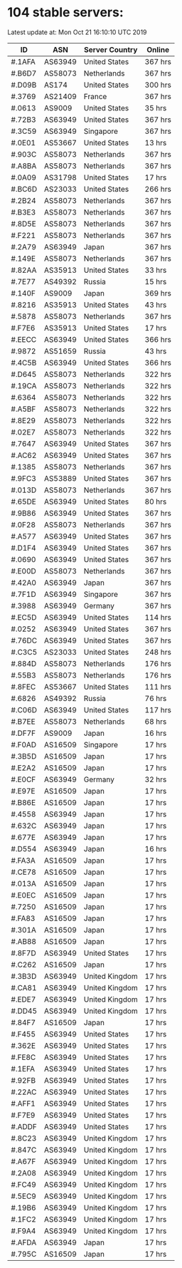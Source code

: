 # 104 stable servers:

Latest update at: Mon Oct 21 16:10:10 UTC 2019

| ID | ASN | Server Country | Online |
| -- | --- | -------------- | ------ |
| #.1AFA | AS63949 | United States | 367 hrs |
| #.B6D7 | AS58073 | Netherlands | 367 hrs |
| #.D09B | AS174 | United States | 300 hrs |
| #.3769 | AS21409 | France | 367 hrs |
| #.0613 | AS9009 | United States | 35 hrs |
| #.72B3 | AS63949 | United States | 367 hrs |
| #.3C59 | AS63949 | Singapore | 367 hrs |
| #.0E01 | AS53667 | United States | 13 hrs |
| #.903C | AS58073 | Netherlands | 367 hrs |
| #.A8BA | AS58073 | Netherlands | 367 hrs |
| #.0A09 | AS31798 | United States | 17 hrs |
| #.BC6D | AS23033 | United States | 266 hrs |
| #.2B24 | AS58073 | Netherlands | 367 hrs |
| #.B3E3 | AS58073 | Netherlands | 367 hrs |
| #.8D5E | AS58073 | Netherlands | 367 hrs |
| #.F221 | AS58073 | Netherlands | 367 hrs |
| #.2A79 | AS63949 | Japan | 367 hrs |
| #.149E | AS58073 | Netherlands | 367 hrs |
| #.82AA | AS35913 | United States | 33 hrs |
| #.7E77 | AS49392 | Russia | 15 hrs |
| #.140F | AS9009 | Japan | 369 hrs |
| #.8216 | AS35913 | United States | 43 hrs |
| #.5878 | AS58073 | Netherlands | 367 hrs |
| #.F7E6 | AS35913 | United States | 17 hrs |
| #.EECC | AS63949 | United States | 366 hrs |
| #.9872 | AS51659 | Russia | 43 hrs |
| #.4C5B | AS63949 | United States | 366 hrs |
| #.D645 | AS58073 | Netherlands | 322 hrs |
| #.19CA | AS58073 | Netherlands | 322 hrs |
| #.6364 | AS58073 | Netherlands | 322 hrs |
| #.A5BF | AS58073 | Netherlands | 322 hrs |
| #.8E29 | AS58073 | Netherlands | 322 hrs |
| #.02E7 | AS58073 | Netherlands | 322 hrs |
| #.7647 | AS63949 | United States | 367 hrs |
| #.AC62 | AS63949 | United States | 367 hrs |
| #.1385 | AS58073 | Netherlands | 367 hrs |
| #.9FC3 | AS53889 | United States | 367 hrs |
| #.013D | AS58073 | Netherlands | 367 hrs |
| #.65DE | AS63949 | United States | 80 hrs |
| #.9B86 | AS63949 | United States | 367 hrs |
| #.0F28 | AS58073 | Netherlands | 367 hrs |
| #.A577 | AS63949 | United States | 367 hrs |
| #.D1F4 | AS63949 | United States | 367 hrs |
| #.0690 | AS63949 | United States | 367 hrs |
| #.E00D | AS58073 | Netherlands | 367 hrs |
| #.42A0 | AS63949 | Japan | 367 hrs |
| #.7F1D | AS63949 | Singapore | 367 hrs |
| #.3988 | AS63949 | Germany | 367 hrs |
| #.EC5D | AS63949 | United States | 114 hrs |
| #.0252 | AS63949 | United States | 367 hrs |
| #.76DC | AS63949 | United States | 367 hrs |
| #.C3C5 | AS23033 | United States | 248 hrs |
| #.884D | AS58073 | Netherlands | 176 hrs |
| #.55B3 | AS58073 | Netherlands | 176 hrs |
| #.8FEC | AS53667 | United States | 111 hrs |
| #.6826 | AS49392 | Russia | 76 hrs |
| #.C06D | AS63949 | United States | 117 hrs |
| #.B7EE | AS58073 | Netherlands | 68 hrs |
| #.DF7F | AS9009 | Japan | 16 hrs |
| #.F0AD | AS16509 | Singapore | 17 hrs |
| #.3B5D | AS16509 | Japan | 17 hrs |
| #.E2A2 | AS16509 | Japan | 17 hrs |
| #.E0CF | AS63949 | Germany | 32 hrs |
| #.E97E | AS16509 | Japan | 17 hrs |
| #.B86E | AS16509 | Japan | 17 hrs |
| #.4558 | AS63949 | Japan | 17 hrs |
| #.632C | AS63949 | Japan | 17 hrs |
| #.677E | AS63949 | Japan | 17 hrs |
| #.D554 | AS63949 | Japan | 16 hrs |
| #.FA3A | AS16509 | Japan | 17 hrs |
| #.CE78 | AS16509 | Japan | 17 hrs |
| #.013A | AS16509 | Japan | 17 hrs |
| #.E0EC | AS16509 | Japan | 17 hrs |
| #.7250 | AS16509 | Japan | 17 hrs |
| #.FA83 | AS16509 | Japan | 17 hrs |
| #.301A | AS16509 | Japan | 17 hrs |
| #.AB88 | AS16509 | Japan | 17 hrs |
| #.8F7D | AS63949 | United States | 17 hrs |
| #.C262 | AS16509 | Japan | 17 hrs |
| #.3B3D | AS63949 | United Kingdom | 17 hrs |
| #.CA81 | AS63949 | United Kingdom | 17 hrs |
| #.EDE7 | AS63949 | United Kingdom | 17 hrs |
| #.DD45 | AS63949 | United Kingdom | 17 hrs |
| #.84F7 | AS16509 | Japan | 17 hrs |
| #.F455 | AS63949 | United States | 17 hrs |
| #.362E | AS63949 | United States | 17 hrs |
| #.FE8C | AS63949 | United States | 17 hrs |
| #.1EFA | AS63949 | United States | 17 hrs |
| #.92FB | AS63949 | United States | 17 hrs |
| #.22AC | AS63949 | United States | 17 hrs |
| #.AFF1 | AS63949 | United States | 17 hrs |
| #.F7E9 | AS63949 | United States | 17 hrs |
| #.ADDF | AS63949 | United States | 17 hrs |
| #.8C23 | AS63949 | United Kingdom | 17 hrs |
| #.847C | AS63949 | United Kingdom | 17 hrs |
| #.A67F | AS63949 | United Kingdom | 17 hrs |
| #.2A08 | AS63949 | United Kingdom | 17 hrs |
| #.FC49 | AS63949 | United Kingdom | 17 hrs |
| #.5EC9 | AS63949 | United Kingdom | 17 hrs |
| #.19B6 | AS63949 | United Kingdom | 17 hrs |
| #.1FC2 | AS63949 | United Kingdom | 17 hrs |
| #.F9A4 | AS63949 | United Kingdom | 17 hrs |
| #.AFDA | AS63949 | Japan | 17 hrs |
| #.795C | AS16509 | Japan | 17 hrs |

